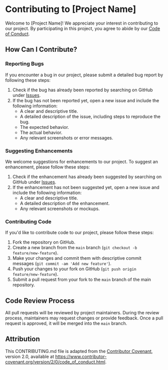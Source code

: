 # Contributing to [Project Name]

Welcome to [Project Name]! We appreciate your interest in contributing to our project. By participating in this project, you agree to abide by our [Code of Conduct](./CODE_OF_CONDUCT.md).

## How Can I Contribute?

### Reporting Bugs

If you encounter a bug in our project, please submit a detailed bug report by following these steps:

1. Check if the bug has already been reported by searching on GitHub under [Issues](https://github.com/yourusername/tutorials/issues).
2. If the bug has not been reported yet, open a new issue and include the following information:
    - A clear and descriptive title.
    - A detailed description of the issue, including steps to reproduce the bug.
    - The expected behavior.
    - The actual behavior.
    - Any relevant screenshots or error messages.

### Suggesting Enhancements

We welcome suggestions for enhancements to our project. To suggest an enhancement, please follow these steps:

1. Check if the enhancement has already been suggested by searching on GitHub under [Issues](https://github.com/saradfrz/tutorials/issues).
2. If the enhancement has not been suggested yet, open a new issue and include the following information:
    - A clear and descriptive title.
    - A detailed description of the enhancement.
    - Any relevant screenshots or mockups.

### Contributing Code

If you'd like to contribute code to our project, please follow these steps:

1. Fork the repository on GitHub.
2. Create a new branch from the `main` branch (`git checkout -b feature/new-feature`).
3. Make your changes and commit them with descriptive commit messages (`git commit -am 'Add new feature'`).
4. Push your changes to your fork on GitHub (`git push origin feature/new-feature`).
5. Submit a pull request from your fork to the `main` branch of the main repository.

## Code Review Process

All pull requests will be reviewed by project maintainers. During the review process, maintainers may request changes or provide feedback. Once a pull request is approved, it will be merged into the `main` branch.

## Attribution

This CONTRIBUTING.md file is adapted from the [Contributor Covenant](https://www.contributor-covenant.org), version 2.0, available at https://www.contributor-covenant.org/version/2/0/code_of_conduct.html.
